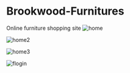 # Brookwood-Furnitures
Online furniture shopping site
![home](https://user-images.githubusercontent.com/59171394/130945147-f1bef15c-bcb7-4b01-ba1e-e48229bf14ca.jpg)

![home2](https://user-images.githubusercontent.com/59171394/130945201-6b681be4-9315-4a1e-aa6a-8c7d23bd76d4.JPG)

![home3](https://user-images.githubusercontent.com/59171394/130945212-1ffb03c6-cf14-4b71-ab4a-335a3dcb7329.JPG)

![flogin](https://user-images.githubusercontent.com/59171394/130945335-4949ea5e-4d35-425b-b684-6175df536ded.jpg)

